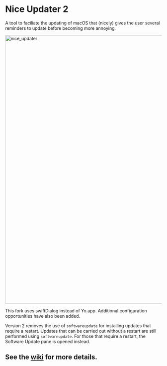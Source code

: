 # Nice Updater 2

A tool to faciliate the updating of macOS that (nicely) gives the user several reminders to update before becoming more annoying.

<img width="864" alt="nice_updater" src="https://user-images.githubusercontent.com/5802725/211634968-237b21d9-0989-4300-8728-d90f06b6e32b.png">

This fork uses swiftDialog instead of Yo.app. Additional configuration opportunities have also been added.

Version 2 removes the use of `softwareupdate` for installing updates that require a restart. Updates that can be carried out without a restart are still performed using `softwareupdate`. For those that require a restart, the Software Update pane is opened instead.

## See the [wiki](https://github.com/grahampugh/nice-updater/wiki) for more details.

